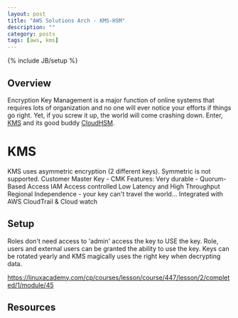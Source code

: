 ```yaml
---
layout: post
title: "AWS Solutions Arch - KMS-HSM"
description: ""
category: posts
tags: [aws, kms]
---
```

{% include JB/setup %}

## Overview
Encryption Key Management is a major function of online systems that requires lots of organization and no one will ever notice your efforts if things go right. Yet, if you screw it up, the world will come crashing down. Enter, [KMS](https://aws.amazon.com/kms/) and its good buddy [CloudHSM](https://aws.amazon.com/cloudhsm/). 


# KMS
KMS uses asymmetric encryption (2 different keys). Symmetric is not supported.
Customer Master Key - CMK
Features:
Very durable - 
Quorum-Based Access
IAM Access controlled
Low Latency and High Throughput
Regional Independence - your key can't travel the world...
Integrated with AWS CloudTrail & Cloud watch


## Setup

Roles don't need access to 'admin' access the key to USE the key. Role, users and external users can be granted the ability to use the key. Keys can be rotated yearly and KMS magically uses the right key when decrypting data.






https://linuxacademy.com/cp/courses/lesson/course/447/lesson/2/completed/1/module/45

## Resources